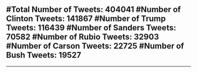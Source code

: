 #Total Number of Tweets: 404041 
#Number of Clinton Tweets: 141867
#Number of Trump Tweets: 116439
#Number of Sanders Tweets: 70582
#Number of Rubio Tweets: 32903
#Number of Carson Tweets: 22725
#Number of Bush Tweets: 19527
---
---
